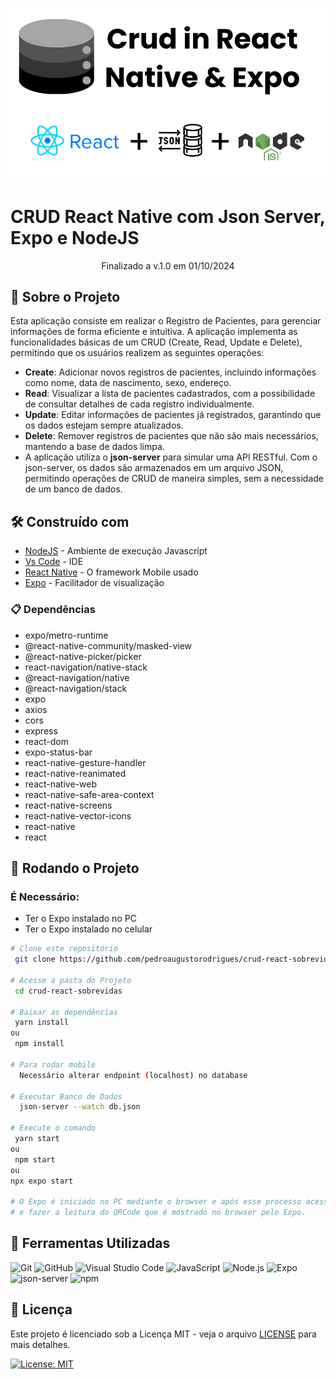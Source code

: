 <!-- ************************************* Logo ********************************************* -->
<p align="center">
  <img width="900px" alt="Logo" src="./images/logo.png">
</p>

<!-- ************************************* Título ********************************************* -->
# CRUD React Native com Json Server, Expo e NodeJS

<p align="center"> Finalizado a v.1.0 em 01/10/2024 </p>

## 🚀 Sobre o Projeto

Esta aplicação consiste em realizar o Registro de Pacientes, para gerenciar informações de forma eficiente e intuitiva. A aplicação implementa as funcionalidades básicas de um CRUD (Create, Read, Update e Delete), permitindo que os usuários realizem as seguintes operações:

<ul>
<li><strong>Create</strong>: Adicionar novos registros de pacientes, incluindo informações como nome, data de nascimento, sexo, endereço.
<li><strong>Read</strong>: Visualizar a lista de pacientes cadastrados, com a possibilidade de consultar detalhes de cada registro individualmente.
<li><strong>Update</strong>: Editar informações de pacientes já registrados, garantindo que os dados estejam sempre atualizados.
<li><strong>Delete</strong>: Remover registros de pacientes que não são mais necessários, mantendo a base de dados limpa.
<li>A aplicação utiliza o <strong>json-server</strong> para simular uma API RESTful. Com o json-server, os dados são armazenados em um arquivo JSON, permitindo operações de CRUD de maneira simples, sem a necessidade de um banco de dados.
</ul>

## 🛠️ Construído com

* [NodeJS](https://nodejs.org/en/) - Ambiente de execução Javascript
* [Vs Code](https://code.visualstudio.com/) - IDE
* [React Native](https://reactnative.dev/) - O framework Mobile usado
* [Expo](https://expo.io/) - Facilitador de visualização

### 📋 Dependências

- expo/metro-runtime
- @react-native-community/masked-view
- @react-native-picker/picker
- react-navigation/native-stack
- @react-navigation/native
- @react-navigation/stack
- expo
- axios
- cors
- express
- react-dom
- expo-status-bar
- react-native-gesture-handler  
- react-native-reanimated
- react-native-web
- react-native-safe-area-context
- react-native-screens 
- react-native-vector-icons
- react-native
- react

## 🎲 Rodando o Projeto

### É Necessário:

- Ter o Expo instalado no PC
- Ter o Expo instalado no celular

```bash
# Clone este repositório
 git clone https://github.com/pedroaugustorodrigues/crud-react-sobrevidas.git

# Acesse a pasta do Projeto
 cd crud-react-sobrevidas

# Baixar as dependências
 yarn install
ou
 npm install

# Para rodar mobile
  Necessário alterar endpoint (localhost) no database

# Executar Banco de Dados
  json-server --watch db.json

# Execute o comando
 yarn start
ou
 npm start
ou
npx expo start

# O Expo é iniciado no PC mediante o browser e após esse processo acessar o celular e executar o Expo
# e fazer a leitura do QRCode que é mostrado no browser pelo Expo.
```

## 🔧 Ferramentas Utilizadas

![Git](https://img.shields.io/badge/git-%23F05033.svg?style=for-the-badge&logo=git&logoColor=white)
![GitHub](https://img.shields.io/badge/github-%23121011.svg?style=for-the-badge&logo=github&logoColor=white)
![Visual Studio Code](https://img.shields.io/badge/Visual_Studio_Code-0078D4?style=for-the-badge&logo=visual%20studio%20code&logoColor=white)
![JavaScript](https://img.shields.io/badge/javascript-%23323330.svg?style=for-the-badge&logo=javascript&logoColor=%23F7DF1E)
![Node.js](https://img.shields.io/badge/Node.js-%23323330.svg?style=for-the-badge&logo=node.js&logoColor=%23339933)
![Expo](https://img.shields.io/badge/Expo-%23000000.svg?style=for-the-badge&logo=expo&logoColor=%F72B2B)
![json-server](https://img.shields.io/badge/json--server-%23000000.svg?style=for-the-badge&logo=json&logoColor=%23FFFFFF)
![npm](https://img.shields.io/badge/npm-%23000000.svg?style=for-the-badge&logo=npm&logoColor=%CB3837)


## 📃 Licença

Este projeto é licenciado sob a Licença MIT - veja o arquivo [LICENSE](LICENSE) para mais detalhes.

[![License: MIT](https://img.shields.io/badge/License-MIT-yellow.svg)](https://opensource.org/licenses/MIT)
